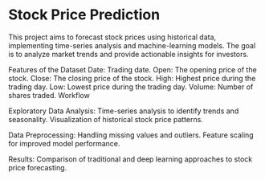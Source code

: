 # Stock Price Prediction
This project aims to forecast stock prices using historical data, implementing time-series analysis and machine-learning models. The goal is to analyze market trends and provide actionable insights for investors.

Features of the Dataset Date: Trading date. Open: The opening price of the stock. Close: The closing price of the stock. High: Highest price during the trading day. Low: Lowest price during the trading day. Volume: Number of shares traded. Workflow

Exploratory Data Analysis: Time-series analysis to identify trends and seasonality. Visualization of historical stock price patterns.

Data Preprocessing: Handling missing values and outliers. Feature scaling for improved model performance.

Results: Comparison of traditional and deep learning approaches to stock price forecasting.
